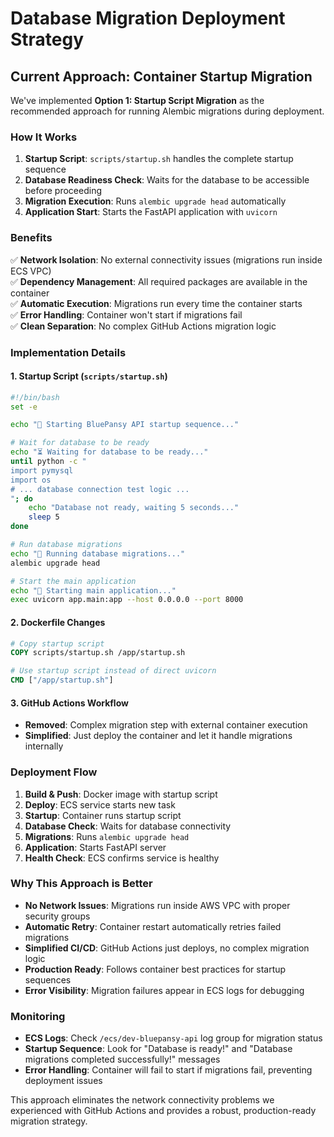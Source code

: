 # Database Migration Deployment Strategy

## Current Approach: Container Startup Migration

We've implemented **Option 1: Startup Script Migration** as the recommended approach for running Alembic migrations during deployment.

### How It Works

1. **Startup Script**: `scripts/startup.sh` handles the complete startup sequence
2. **Database Readiness Check**: Waits for the database to be accessible before proceeding
3. **Migration Execution**: Runs `alembic upgrade head` automatically
4. **Application Start**: Starts the FastAPI application with `uvicorn`

### Benefits

✅ **Network Isolation**: No external connectivity issues (migrations run inside ECS VPC)  
✅ **Dependency Management**: All required packages are available in the container  
✅ **Automatic Execution**: Migrations run every time the container starts  
✅ **Error Handling**: Container won't start if migrations fail  
✅ **Clean Separation**: No complex GitHub Actions migration logic

### Implementation Details

#### 1. Startup Script (`scripts/startup.sh`)

```bash
#!/bin/bash
set -e

echo "🚀 Starting BluePansy API startup sequence..."

# Wait for database to be ready
echo "⏳ Waiting for database to be ready..."
until python -c "
import pymysql
import os
# ... database connection test logic ...
"; do
    echo "Database not ready, waiting 5 seconds..."
    sleep 5
done

# Run database migrations
echo "🔄 Running database migrations..."
alembic upgrade head

# Start the main application
echo "🚀 Starting main application..."
exec uvicorn app.main:app --host 0.0.0.0 --port 8000
```

#### 2. Dockerfile Changes

```dockerfile
# Copy startup script
COPY scripts/startup.sh /app/startup.sh

# Use startup script instead of direct uvicorn
CMD ["/app/startup.sh"]
```

#### 3. GitHub Actions Workflow

- **Removed**: Complex migration step with external container execution
- **Simplified**: Just deploy the container and let it handle migrations internally

### Deployment Flow

1. **Build & Push**: Docker image with startup script
2. **Deploy**: ECS service starts new task
3. **Startup**: Container runs startup script
4. **Database Check**: Waits for database connectivity
5. **Migrations**: Runs `alembic upgrade head`
6. **Application**: Starts FastAPI server
7. **Health Check**: ECS confirms service is healthy

### Why This Approach is Better

- **No Network Issues**: Migrations run inside AWS VPC with proper security groups
- **Automatic Retry**: Container restart automatically retries failed migrations
- **Simplified CI/CD**: GitHub Actions just deploys, no complex migration logic
- **Production Ready**: Follows container best practices for startup sequences
- **Error Visibility**: Migration failures appear in ECS logs for debugging

### Monitoring

- **ECS Logs**: Check `/ecs/dev-bluepansy-api` log group for migration status
- **Startup Sequence**: Look for "Database is ready!" and "Database migrations completed successfully!" messages
- **Error Handling**: Container will fail to start if migrations fail, preventing deployment issues

This approach eliminates the network connectivity problems we experienced with GitHub Actions and provides a robust, production-ready migration strategy.
